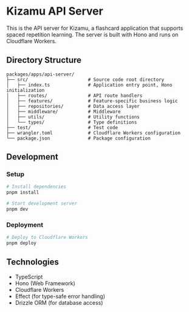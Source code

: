 # Kizamu API Server

This is the API server for Kizamu, a flashcard application that supports spaced repetition learning. The server is built with Hono and runs on Cloudflare Workers.

## Directory Structure 

```
packages/apps/api-server/
├── src/                      # Source code root directory
│   ├── index.ts              # Application entry point, Hono initialization
│   ├── routes/               # API route handlers
│   ├── features/             # Feature-specific business logic
│   ├── repositories/         # Data access layer
│   ├── middleware/           # Middleware
│   ├── utils/                # Utility functions
│   └── types/                # Type definitions
├── test/                     # Test code
├── wrangler.toml             # Cloudflare Workers configuration
└── package.json              # Package configuration
```

## Development

### Setup

```bash
# Install dependencies
pnpm install

# Start development server
pnpm dev
```

### Deployment

```bash
# Deploy to Cloudflare Workers
pnpm deploy
```

## Technologies

- TypeScript
- Hono (Web Framework)
- Cloudflare Workers
- Effect (for type-safe error handling)
- Drizzle ORM (for database access)